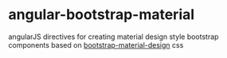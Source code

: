 # angular-bootstrap-material
angularJS directives for creating material design style bootstrap components based on [bootstrap-material-design](http://fezvrasta.github.io/bootstrap-material-design/) css
